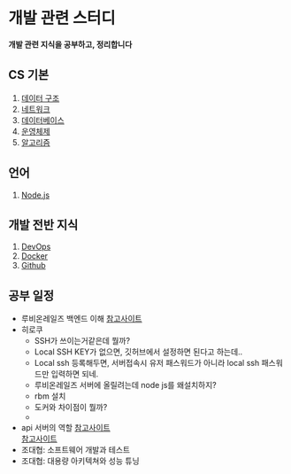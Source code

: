 # 개발 관련 스터디
**개발 관련 지식을 공부하고, 정리합니다**
  
## CS 기본
1. [데이터 구조](/contents/datastructure.md)
2. [네트워크](/contents/network.md)
3. [데이터베이스](/contents/database.md)
4. [운영체제](/contents/operating-system.md)
5. [알고리즘](/contents/algorithm.md)

## 언어
1. [Node.js](/contents/nodejs.md)

## 개발 전반 지식
1. [DevOps](/contents/DevOps.md)
2. [Docker](/contents/Docker.md)
3. [Github](/contents/Github.md)


## 공부 일정
- 루비온레일즈 백엔드 이해
[참고사이트](https://www.slideshare.net/JunghyunPark39?utm_campaign=profiletracking&utm_medium=sssite&utm_source=ssslideview)
- 히로쿠
  - SSH가 쓰이는거같은데 뭘까?
  - Local SSH KEY가 없으면, 깃허브에서 설정하면 된다고 하는데..
  - Local ssh 등록해두면, 서버접속시 유저 패스워드가 아니라 local ssh 패스워드만 입력하면 되네.
  - 루비온레일즈 서버에 올릴려는데 node js를 왜설치하지?
  - rbm 설치
  - 도커와 차이점이 뭘까?
  - 
- api 서버의 역할
[참고사이트](https://www.slideshare.net/JunghyunPark39/api-1-81646243)  
[참고사이트](https://www.slideshare.net/JunghyunPark39?utm_campaign=profiletracking&utm_medium=sssite&utm_source=ssslideview)
- 조대협: 소프트웨어 개발과 테스트
- 조대협: 대용량 아키텍쳐와 성능 튜닝
